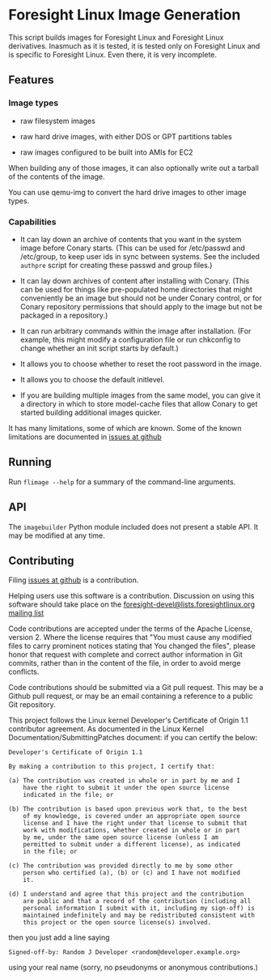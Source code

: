 Foresight Linux Image Generation
================================

This script builds images for Foresight Linux and Foresight Linux
derivatives.  Inasmuch as it is tested, it is tested only on
Foresight Linux and is specific to Foresight Linux.  Even there,
it is very incomplete.

Features
--------

### Image types ###

* raw filesystem images

* raw hard drive images, with either DOS or GPT partitions tables

* raw images configured to be built into AMIs for EC2

When building any of those images, it can also optionally write out
a tarball of the contents of the image.

You can use qemu-img to convert the hard drive images to other image
types.


### Capabilities ###

* It can lay down an archive of contents that you want in the system
  image before Conary starts.  (This can be used for /etc/passwd and
  /etc/group, to keep user ids in sync between systems.  See the
  included `authpre` script for creating these passwd and group files.)

* It can lay down archives of content after installing with Conary.
  (This can be used for things like pre-populated home directories
  that might conveniently be an image but should not be under Conary
  control, or for Conary repository permissions that should apply
  to the image but not be packaged in a repository.)

* It can run arbitrary commands within the image after installation.
  (For example, this might modify a configuration file or run
  chkconfig to change whether an init script starts by default.)

* It allows you to choose whether to reset the root password
  in the image.

* It allows you to choose the default initlevel.

* If you are building multiple images from the same model, you can
  give it a directory in which to store model-cache files that allow
  Conary to get started building additional images quicker.

It has many limitations, some of which are known.  Some of the known
limitations are documented in [issues at github](https://github.com/johnsonm/flimage/issues)


Running
-------

Run `flimage --help` for a summary of the command-line arguments.


API
---

The `imagebuilder` Python module included does not present a stable
API.  It may be modified at any time.


Contributing
------------

Filing [issues at github](https://github.com/johnsonm/flimage/issues)
is a contribution.

Helping users use this software is a contribution.  Discussion on
using this software should take place on the
[foresight-devel@lists.foresightlinux.org mailing list](https://lists.foresightlinux.org/mailman/listinfo/foresight-devel)

Code contributions are accepted under the terms of the Apache License,
version 2.  Where the license requires that "You must cause any
modified files to carry prominent notices stating that You changed
the files", please honor that request with complete and correct
author information in Git commits, rather than in the content of the
file, in order to avoid merge conflicts.

Code contributions should be submitted via a Git pull request.  This
may be a Github pull request, or may be an email containing a reference
to a public Git repository.

This project follows the Linux kernel Developer's Certificate of
Origin 1.1 contributor agreement.  As documented in the Linux Kernel
Documentation/SubmittingPatches document: if you can certify the
below:

    Developer's Certificate of Origin 1.1

    By making a contribution to this project, I certify that:

    (a) The contribution was created in whole or in part by me and I
        have the right to submit it under the open source license
        indicated in the file; or

    (b) The contribution is based upon previous work that, to the best
        of my knowledge, is covered under an appropriate open source
        license and I have the right under that license to submit that
        work with modifications, whether created in whole or in part
        by me, under the same open source license (unless I am
        permitted to submit under a different license), as indicated
        in the file; or

    (c) The contribution was provided directly to me by some other
        person who certified (a), (b) or (c) and I have not modified
        it.

    (d) I understand and agree that this project and the contribution
        are public and that a record of the contribution (including all
        personal information I submit with it, including my sign-off) is
        maintained indefinitely and may be redistributed consistent with
        this project or the open source license(s) involved.

then you just add a line saying

    Signed-off-by: Random J Developer <random@developer.example.org>

using your real name (sorry, no pseudonyms or anonymous contributions.)
